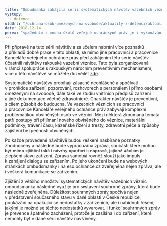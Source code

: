 ```yaml
---
title: "Ombudmanka zahájila sérii systematických návštěv vazebních věznic"
vystupy:
  - detence
oldUrl: "/ochrana-osob-omezenych-na-svobode/aktuality-z-detenci/aktuality-z-detenci-2018/ombudmanka-zahajila-serii-systematickych-navstev-vazebnich-veznic/"
date: 2018-12-14
perex: "<p>Jedním z mnoha úkolů veřejné ochránkyně práv je i vykonávání činnosti národního preventivního mechanismu, v jehož rámci provádí systematické návštěvy míst, kde se nacházejí nebo mohou nacházet osoby omezené na svobodě veřejnou mocí nebo v důsledku závislosti na poskytované péči. Začátkem prosince letošního roku byla zahájena série návštěv vazebních věznic, na něž se pracovníci Kanceláře veřejného ochránce práv zaměřili naposledy v roce 2009, kdy navštívili čtyři zařízení tohoto typu.</p>"
---
```


<!-- imported from the old website -->

<p>Při přípravě na tuto sérii návštěv a za účelem nabrání více poznatků a příkladů dobré praxe v této oblasti, se mimo jiné pracovníci a pracovnice Kanceláře veřejného ochránce práv před zahájením této série návštěv účastnili návštěvy rakouské vazební věznice. Tato byla zorganizovaná v rámci spolupráce s rakouským národním preventivním mechanismem; více o této návštěvě se můžete dozvědět <a href="/ochrana-osob-omezenych-na-svobode/aktuality-z-detenci/aktuality-z-detenci-2018/navsteva-ceske-a-rakouske-vazebni-veznice-pokracujeme-ve-spolupraci-s-rakouskym-narodn/">zde</a>.</p> <p>Systematické návštěvy probíhají zásadně neohlášeně a spočívají v prohlídce zařízení, pozorování, rozhovorech s personálem i přímo osobami omezenými na svobodě, dále také ve studiu vnitřních předpisů zařízení a jiné dokumentace včetně zdravotnické. Charakter návštěv je preventivní, s cílem působit do budoucna. Ve vazebních věznicích se pracovníci a pracovnice Kanceláře veřejného ochránce práv zabývají komplexní problematikou obviněných osob ve věznici. Mezi některá zkoumaná témata patří postupy při přijímaní nového obviněného do věznice, materiální podmínky, trávení času, kázeňské řízení a tresty, zdravotní péče a způsoby zajištění bezpečnosti obviněných.</p> <p>Po každé provedené návštěvě budou veškeré nasbírané poznatky zhodnoceny a následně bude vypracována zpráva, součástí které mohou být mimo zjištění také i návrhy opatření k nápravě, jejichž účelem je zlepšení stavu zařízení. Zpráva samotná rovněž slouží jako impuls k zahájení dialogu se zařízením. Po jeho ukončení bude na webových stránkách ombudsmanky i na eso.ochrance.cz zveřejněna nejen zpráva, ale i veškerá komunikace se zařízením.</p> <p>Zjištění z většího množství systematických návštěv vazebních věznic ombudsmanka následně využije pro sestavení souhrnné zprávy, která bude následně zveřejněna. Důležitost souhrnných zpráv spočívá nejen v představení současného stavu v dané oblasti v České republice, poukázání na opakující se nedostatky v zařízeních, ale i nabídnutí řešení, jakými je možné se těchto nedostatků vyvarovat. I funkcí souhrnných zpráv je prevence špatného zacházení, protože je zasílána i do zařízení, které nemohly být v dané sérii návštěv navštíveny.</p>
